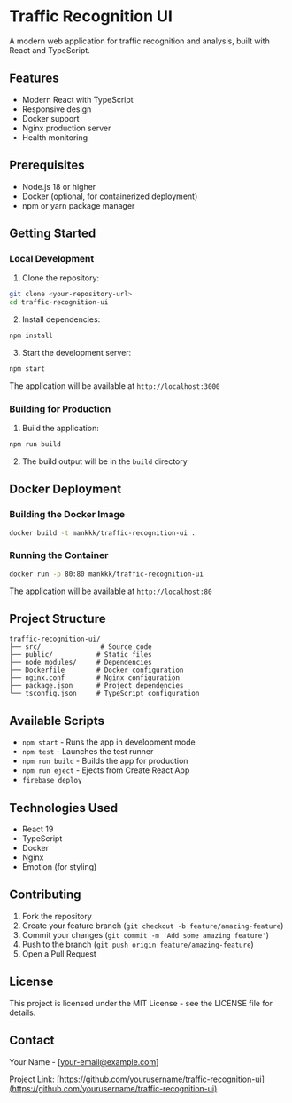 # Traffic Recognition UI

A modern web application for traffic recognition and analysis, built with React and TypeScript.

## Features

- Modern React with TypeScript
- Responsive design
- Docker support
- Nginx production server
- Health monitoring

## Prerequisites

- Node.js 18 or higher
- Docker (optional, for containerized deployment)
- npm or yarn package manager

## Getting Started

### Local Development

1. Clone the repository:
```bash
git clone <your-repository-url>
cd traffic-recognition-ui
```

2. Install dependencies:
```bash
npm install
```

3. Start the development server:
```bash
npm start
```

The application will be available at `http://localhost:3000`

### Building for Production

1. Build the application:
```bash
npm run build
```

2. The build output will be in the `build` directory

## Docker Deployment

### Building the Docker Image

```bash
docker build -t mankkk/traffic-recognition-ui .
```

### Running the Container

```bash
docker run -p 80:80 mankkk/traffic-recognition-ui
```

The application will be available at `http://localhost:80`

## Project Structure

```
traffic-recognition-ui/
├── src/               # Source code
├── public/           # Static files
├── node_modules/     # Dependencies
├── Dockerfile        # Docker configuration
├── nginx.conf        # Nginx configuration
├── package.json      # Project dependencies
└── tsconfig.json     # TypeScript configuration
```

## Available Scripts

- `npm start` - Runs the app in development mode
- `npm test` - Launches the test runner
- `npm run build` - Builds the app for production
- `npm run eject` - Ejects from Create React App
- `firebase deploy`

## Technologies Used

- React 19
- TypeScript
- Docker
- Nginx
- Emotion (for styling)

## Contributing

1. Fork the repository
2. Create your feature branch (`git checkout -b feature/amazing-feature`)
3. Commit your changes (`git commit -m 'Add some amazing feature'`)
4. Push to the branch (`git push origin feature/amazing-feature`)
5. Open a Pull Request

## License

This project is licensed under the MIT License - see the LICENSE file for details.

## Contact

Your Name - [your-email@example.com]

Project Link: [https://github.com/yourusername/traffic-recognition-ui](https://github.com/yourusername/traffic-recognition-ui)
